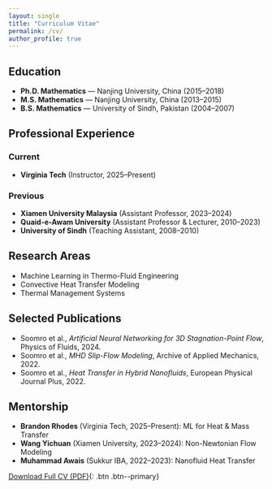 ```yaml
---
layout: single
title: "Curriculum Vitae"
permalink: /cv/
author_profile: true
---
```


## Education

- **Ph.D. Mathematics** — Nanjing University, China (2015–2018)
- **M.S. Mathematics** — Nanjing University, China (2013–2015)
- **B.S. Mathematics** — University of Sindh, Pakistan (2004–2007)

## Professional Experience

### Current

- **Virginia Tech** (Instructor, 2025–Present)

### Previous

- **Xiamen University Malaysia** (Assistant Professor, 2023–2024)
- **Quaid-e-Awam University** (Assistant Professor & Lecturer, 2010–2023)
- **University of Sindh** (Teaching Assistant, 2008–2010)

## Research Areas

- Machine Learning in Thermo-Fluid Engineering
- Convective Heat Transfer Modeling
- Thermal Management Systems

## Selected Publications

- Soomro et al., _Artificial Neural Networking for 3D Stagnation-Point Flow_, Physics of Fluids, 2024.
- Soomro et al., _MHD Slip-Flow Modeling_, Archive of Applied Mechanics, 2022.
- Soomro et al., _Heat Transfer in Hybrid Nanofluids_, European Physical Journal Plus, 2022.

## Mentorship

- **Brandon Rhodes** (Virginia Tech, 2025–Present): ML for Heat & Mass Transfer
- **Wang Yichuan** (Xiamen University, 2023–2024): Non-Newtonian Flow Modeling
- **Muhammad Awais** (Sukkur IBA, 2022–2023): Nanofluid Heat Transfer

[Download Full CV (PDF)](/assets/cv.pdf){: .btn .btn--primary}
